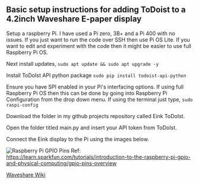 ## Basic setup instructions for adding ToDoist to a 4.2inch Waveshare E-paper display

Setup a raspberry Pi. I have used a Pi zero, 3B+ and a Pi 400 with no issues. If you just want to run the code over SSH then use Pi OS Lite. If you want to edit and experiment with the code then it might be easier to use full Raspberry Pi OS.

Next install updates,
`sudo apt update && sudo apt upgrade -y`

Install ToDoIst API python package
`sudo pip install todoist-api-python`

Ensure you have SPI enabled in your Pi's interfacing options. If using full Raspberry Pi OS then this can be done by going into Raspberry Pi Configuration from the drop down menu. If using the terminal just type,
`sudo raspi-config`

Download the folder in my github projects repository called Eink ToDoIst.

Open the folder titled main.py and insert your API token from ToDoIst. 

Connect the Eink display to the Pi using the images below.

![Raspberry Pi GPIO Pins](https://cdn.sparkfun.com/assets/learn_tutorials/1/5/9/5/GPIO.png)
Ref: https://learn.sparkfun.com/tutorials/introduction-to-the-raspberry-pi-gpio-and-physical-computing/gpio-pins-overview

[Waveshare Wiki](https://www.waveshare.com/wiki/4.2inch_e-Paper_Module_Manual#Users_Guides_of_Raspberry_Pi)


